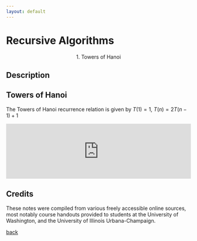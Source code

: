 ```yaml
---
layout: default
---
```


# Recursive Algorithms

<p align="center">
  1. Towers of Hanoi
</p>

## Description

## Towers of Hanoi
The Towers of Hanoi recurrence relation is given by $T(1) = 1$, $T(n) = 2T(n-1) + 1$

<iframe src="https://trinket.io/embed/python/623f6a05f8?runOption=run" width="100%" frameborder="0" marginwidth="0" marginheight="0" allowfullscreen></iframe>

## Credits
These notes were compiled from various freely accessible online sources, most notably course handouts provided to students at the University of Washington, and the University of Illinois Urbana-Champaign. 

[back](./)
